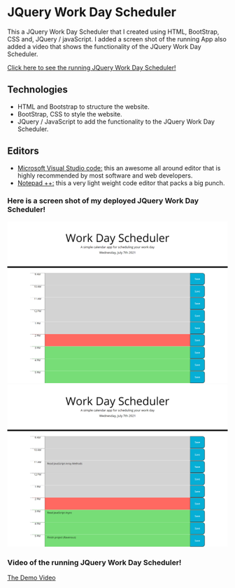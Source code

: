 # JQuery Work Day Scheduler

This a JQuery Work Day Scheduler that I created using HTML, BootStrap, CSS and, JQuery / javaScript. I added a screen shot of the running App also added a video that shows the functionality of the JQuery Work Day Scheduler.

[Click here to see the running JQuery Work Day Scheduler!](https://muiasar-al-ani.github.io/JQuery-Work-Day-Scheduler/)

## Technologies

- HTML and Bootstrap to structure the website.
- BootStrap, CSS to style the website.
- JQuery / JavaScript to add the functionality to the JQuery Work Day Scheduler.

## Editors

- [Microsoft Visual Studio code:](https://visualstudio.microsoft.com/) this an awesome all around editor that is highly recommended by most software and web developers.
- [Notepad ++:](https://notepad-plus-plus.org/downloads/) this a very light weight code editor that packs a big punch.

### Here is a screen shot of my deployed JQuery Work Day Scheduler!

![ScreenShot](https://github.com/Muiasar-Al-Ani/JQuery-Work-Day-Scheduler/blob/main/screenshots/WorkDayScheduler1.png)
![ScreenShot](https://github.com/Muiasar-Al-Ani/JQuery-Work-Day-Scheduler/blob/main/screenshots/WorkDayScheduler2.png)



### Video of the running JQuery Work Day Scheduler!

[The Demo Video](https://drive.google.com/file/d/18e0NMAzAtz9YolL2p00q2mnjb8qw3BmO/view?usp=sharing)
